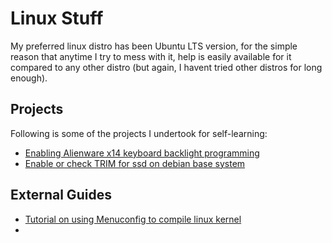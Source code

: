 # Linux Stuff

My preferred linux distro has been Ubuntu LTS version, for the simple reason that anytime I try to mess with it, help is easily available for it compared to any other distro (but again, I havent tried other distros for long enough).

## Projects

Following is some of the projects I undertook for self-learning:

* [Enabling Alienware x14 keyboard backlight programming](./awx14_backlight.md)
* [Enable or check TRIM for ssd on debian base system](https://opensource.com/article/20/2/trim-solid-state-storage-linux)
   
   
## External Guides
   
* [Tutorial on using Menuconfig to compile linux kernel](https://docs.windriver.com/bundle/Wind_River_Linux_Kernel_Command_Line_Tutorials_7.0_1/page/1608932.html)
* []()
